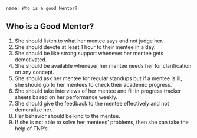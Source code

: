 ```ngMeta
name: Who is a good Mentor?
```


## Who is a Good Mentor? 

1. She should listen to what her mentee says and not judge her.
2. She should devote at least 1 hour to their mentee in a day.
3. She should be like strong support whenever her mentee gets demotivated.
4. She should be available whenever her mentee needs her for clarification on any concept.
5. She should ask her mentee for regular standups but if a mentee is ill, she should go to her mentees to check their academic progress.
6. She should take interviews of her mentee and fill in progress tracker sheets based on her performance weekly.
7. She should give the feedback to the mentee effectively and not demoralize her.
8. Her behavior should be kind to the mentee.
9. If she is not able to solve her mentees' problems, then she can take the help of TNP’s.
